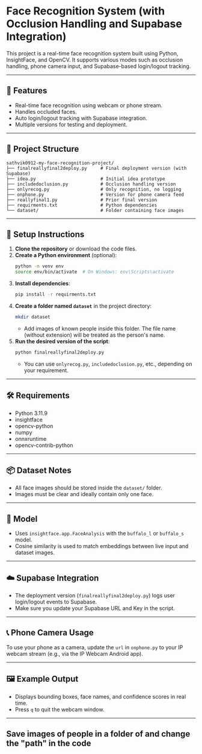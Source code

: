 # Face Recognition System (with Occlusion Handling and Supabase Integration)

This project is a real-time face recognition system built using Python, InsightFace, and OpenCV. It supports various modes such as occlusion handling, phone camera input, and Supabase-based login/logout tracking.

---

## 🔧 Features

- Real-time face recognition using webcam or phone stream.
- Handles occluded faces.
- Auto login/logout tracking with Supabase integration.
- Multiple versions for testing and deployment.

---

## 📁 Project Structure

```
sathvik0912-my-face-recognition-project/
├── finalreallyfinal2deploy.py     # Final deployment version (with Supabase)
├── idea.py                        # Initial idea prototype
├── includedoclusion.py            # Occlusion handling version
├── onlyrecog.py                   # Only recognition, no logging
├── onphone.py                     # Version for phone camera feed
├── reallyfinal1.py                # Prior final version
├── requirments.txt                # Python dependencies
└── dataset/                       # Folder containing face images
```

---

## 🚀 Setup Instructions

1. **Clone the repository** or download the code files.
2. **Create a Python environment** (optional):
   ```bash
   python -m venv env
   source env/bin/activate  # On Windows: env\Scripts\activate
   ```
3. **Install dependencies**:
   ```bash
   pip install -r requirments.txt
   ```
4. **Create a folder named `dataset`** in the project directory:
   ```bash
   mkdir dataset
   ```
   - Add images of known people inside this folder. The file name (without extension) will be treated as the person's name.
5. **Run the desired version of the script**:
   ```bash
   python finalreallyfinal2deploy.py
   ```
   - You can use `onlyrecog.py`, `includedoclusion.py`, etc., depending on your requirement.

---

## 🛠️ Requirements

- Python 3.11.9
- insightface
- opencv-python
- numpy
- onnxruntime
- opencv-contrib-python

---

## 📦 Dataset Notes

- All face images should be stored inside the `dataset/` folder.
- Images must be clear and ideally contain only one face.

---

## 🧠 Model

- Uses `insightface.app.FaceAnalysis` with the `buffalo_l` or `buffalo_s` model.
- Cosine similarity is used to match embeddings between live input and dataset images.

---

## ☁️ Supabase Integration

- The deployment version (`finalreallyfinal2deploy.py`) logs user login/logout events to Supabase.
- Make sure you update your Supabase URL and Key in the script.

---

## 📞 Phone Camera Usage

To use your phone as a camera, update the `url` in `onphone.py` to your IP webcam stream (e.g., via the IP Webcam Android app).

---

## 🖼️ Example Output

- Displays bounding boxes, face names, and confidence scores in real time.
- Press `q` to quit the webcam window.

---
##  Save images of people in a folder of and change the "path" in the code
